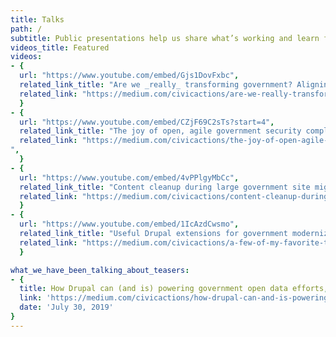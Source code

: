 ```yaml
---
title: Talks
path: /
subtitle: Public presentations help us share what’s working and learn from our peers so we can all design and build better government services.
videos_title: Featured
videos:
- {
  url: "https://www.youtube.com/embed/Gjs1DovFxbc",
  related_link_title: "Are we _really_ transforming government? Aligning values and measuring impact",
  related_link: "https://medium.com/civicactions/are-we-really-transforming-government-aligning-values-and-measuring-impact-81d34363e0be",
  }
- {
  url: "https://www.youtube.com/embed/CZjF69C2sTs?start=4",
  related_link_title: "The joy of open, agile government security compliance",
  related_link: "https://medium.com/civicactions/the-joy-of-open-agile-government-security-compliance-4614f2acf2d2
",
  }
- {
  url: "https://www.youtube.com/embed/4vPPlgyMbCc",
  related_link_title: "Content cleanup during large government site migrations",
  related_link: "https://medium.com/civicactions/content-cleanup-during-migration-bbd63440b91",
  }
- {
  url: "https://www.youtube.com/embed/1IcAzdCwsmo",
  related_link_title: "Useful Drupal extensions for government modernization projects",
  related_link: "https://medium.com/civicactions/a-few-of-my-favorite-things-c2a590b96c5e",
  }

what_we_have_been_talking_about_teasers: 
- {
  title: How Drupal can (and is) powering government open data efforts,
  link: 'https://medium.com/civicactions/how-drupal-can-and-is-powering-government-open-data-efforts-7477a150a126',
  date: 'July 30, 2019'
}
---
```

